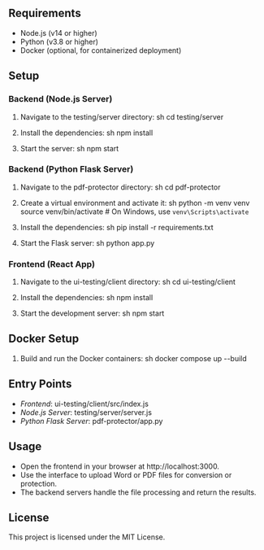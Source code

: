## Requirements

- Node.js (v14 or higher)
- Python (v3.8 or higher)
- Docker (optional, for containerized deployment)

## Setup

### Backend (Node.js Server)

1. Navigate to the testing/server directory:
    sh
    cd testing/server
    

2. Install the dependencies:
    sh
    npm install
    

3. Start the server:
    sh
    npm start
    

### Backend (Python Flask Server)

1. Navigate to the pdf-protector directory:
    sh
    cd pdf-protector
    

2. Create a virtual environment and activate it:
    sh
    python -m venv venv
    source venv/bin/activate  # On Windows, use `venv\Scripts\activate`
    

3. Install the dependencies:
    sh
    pip install -r requirements.txt
    

4. Start the Flask server:
    sh
    python app.py
    

### Frontend (React App)

1. Navigate to the ui-testing/client directory:
    sh
    cd ui-testing/client
    

2. Install the dependencies:
    sh
    npm install
    

3. Start the development server:
    sh
    npm start
    

## Docker Setup

1. Build and run the Docker containers:
    sh
    docker compose up --build
    

## Entry Points

- *Frontend*: ui-testing/client/src/index.js
- *Node.js Server*: testing/server/server.js
- *Python Flask Server*: pdf-protector/app.py

## Usage

- Open the frontend in your browser at http://localhost:3000.
- Use the interface to upload Word or PDF files for conversion or protection.
- The backend servers handle the file processing and return the results.

## License

This project is licensed under the MIT License.
